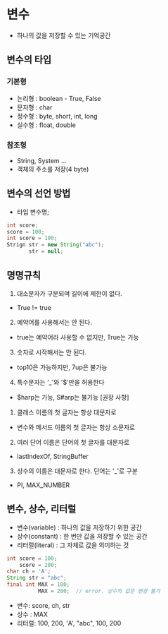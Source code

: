 # 변수
- 하나의 값을 저장할 수 있는 기억공간

## 변수의 타입
### 기본형
- 논리형 : boolean - True, False
- 문자형 : char
- 정수형 : byte, short, int, long
- 실수형 : float, double
### 참조형
- String, System ...
- 객체의 주소를 저장(4 byte)

## 변수의 선언 방법
- 타입 변수명;
```java
int score;
score = 100;
int score = 100;
Strign str = new String("abc");
       str = null;
```

## 명명규칙
1. 대소문자가 구분되며 길이에 제한이 없다.
- True != true
2. 예약어를 사용해서는 안 된다.
- true는 예약어라 사용할 수 없지만, True는 가능
3. 숫자로 시작해서는 안 된다.
- top10은 가능하지만, 7up은 불가능
4. 특수문자는 '_'와 '$'만을 허용한다
- $harp는 가능, S#arp는 불가능
[권장 사항]
1. 클래스 이름의 첫 글자는 항상 대문자로
- 변수와 메서드 이름의 첫 글자는 항상 소문자로
2. 여러 단어 이름은 단어의 첫 글자를 대문자로
- lastIndexOf, StringBuffer
3. 상수의 이름은 대문자로 한다. 단어는 '_'로 구분
- PI, MAX_NUMBER

## 변수, 상수, 리터럴
- 변수(variable) : 하나의 값을 저장하기 위한 공간
- 상수(constant) : 한 번만 값을 저장할 수 있는 공간
- 리터럴(literal) : 그 자체로 값을 의미하는 것
```java
int score = 100;
    score = 200;
char ch = 'A';
String str = "abc";
final int MAX = 100;
          MAX = 200;  // error. 상수의 값은 변경 불가
```
- 변수: score, ch, str
- 상수 : MAX
- 리터럴: 100, 200, 'A', "abc", 100, 200


